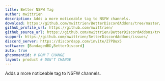 ```yaml
---
title: Better NSFW Tag
author: mwittrien
description: Adds a more noticeable tag to NSFW channels.
download: https://github.com/mwittrien/BetterDiscordAddons/tree/master/Plugins/BetterNsfwTag
github_profile_url: https://github.com/mwittrien/
github_source_url: https://github.com/mwittrien/BetterDiscordAddons/tree/master/Plugins/BetterNsfwTag
support: https://github.com/mwittrien/BetterDiscordAddons/issues/
discord_server: https://discordapp.com/invite/Z7PBux5
software: [BandagedBD,BetterDiscord]
auto: true
ghcommentid: # DON'T CHANGE
layout: product # DON'T CHANGE
---
```

Adds a more noticeable tag to NSFW channels.